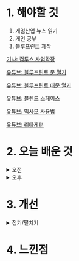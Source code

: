 
# 1. 해야할 것

1. 게임산업 뉴스 읽기 
2. 개인 공부  
3. 블루프린트 제작

[기사: 컴투스 사업확장](https://www.gamemeca.com/view.php?gid=1750848)

[유튜브: 블루프린트 문 열기](https://www.youtube.com/watch?v=4KlQCaSmJCc)

[유튜브: 블루프린트 대문 열기](https://www.youtube.com/watch?v=rjJj_uT85Eo)

[유튜브: 블렌드 스페이스](https://www.youtube.com/watch?v=0Ab_MeAh6_k&t=1s)

[유튜브: 믹사모 사용법](https://www.youtube.com/watch?v=wO3LJet6pIc&t=40s)

[유튜브: 리타게터](https://www.youtube.com/watch?v=ljO5_yeF5kA)

# 2. 오늘 배운 것

<details>
<summary>오전</summary>

## 오늘의 뉴스
### 컴투스 사업확장
![image](https://github.com/JM94Ent/TIL-WIL/assets/143363550/cf85ecad-dece-47a6-8f7f-b5512f3a7978)
```
얼어붙은 취업시장에 한줄기 빛과 같은 사업확장이야기
그런데... 나는 과연 이런 기회를 잡을 수 있을 것인가?
내 기획서는 너무나도 부족하지 않은가? 너무 특정 분야에만 있는 것 같은데...

요즘 전통적인 RPG류 게임들이 출시를 하고 개발되는 것 같아서 좋지만 그에 대한 대비는 전혀 되지 않고 있는 것 같아
마음이 아프다.
```


</details>


<details>
<summary>오후</summary>

## 블루프린트 제작
### BP_2doorparent
![image](https://github.com/JM94Ent/TIL-WIL/assets/143363550/385ccfcf-acb6-4a22-af55-6ef61207e2d5)

![image](https://github.com/JM94Ent/TIL-WIL/assets/143363550/0fb00018-22f7-41f1-98ac-035a04027a17)

### BP_2doorparent_child
![image](https://github.com/JM94Ent/TIL-WIL/assets/143363550/bfe8c830-4f06-4966-8fda-94cbb063798e)

</details>




# 3. 개선


<details>
<summary>접기/펼치기</summary>


</details>



# 4. 느낀점


